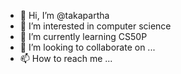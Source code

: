 - 👋 Hi, I’m @takapartha
- 👀 I’m interested in computer science
- 🌱 I’m currently learning CS50P
- 💞️ I’m looking to collaborate on ...
- 📫 How to reach me ...

<!---
takapartha/takapartha is a ✨ special ✨ repository because its `README.md` (this file) appears on your GitHub profile.
You can click the Preview link to take a look at your changes.
--->
